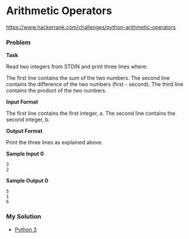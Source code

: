 # Arithmetic Operators

https://www.hackerrank.com/challenges/python-arithmetic-operators

### Problem

**Task**

Read two integers from STDIN and print three lines where:

The first line contains the sum of the two numbers.
The second line contains the difference of the two numbers (first - second).
The third line contains the product of the two numbers.

**Input Format**

The first line contains the first integer, a. The second line contains the second integer, b.

**Output Format**

Print the three lines as explained above.

**Sample Input 0**
```
3
2
```

**Sample Output 0**
```
5
1
6
```

### My Solution

- [Python 3](python3.py)
